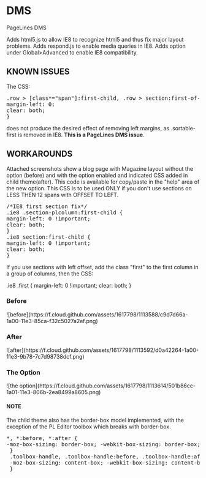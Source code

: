 DMS
===

PageLines DMS

Adds html5.js to allow IE8 to recognize html5 and thus fix major layout problems. 
Adds respond.js to enable media queries in IE8.
Adds option under Global>Advanced to enable IE8 compatibility.

<h2>KNOWN ISSUES</h2>
The CSS: 
<pre>
.row > [class*="span"]:first-child, .row > section:first-of-type, .row .sortable-first, .row-fluid > [class*="span"]:first-child, .row-fluid > section:first-of-type, .row-fluid .sortable-first, .editor-row > [class*="span"]:first-child, .editor-row > section:first-of-type, .editor-row .sortable-first {
margin-left: 0;
clear: both;
}
</pre>
does not produce the desired effect of removing left margins, as .sortable-first is removed in IE8. <strong>This is a PageLines DMS issue</strong>. 

<h2>WORKAROUNDS</h2>
Attached screenshots show a blog page with Magazine layout without the option (before) and with the option enabled and indicated CSS added in child theme(after). This code is available for copy/paste in the "help" area of the new option. 
This CSS is to be used ONLY if you don't use sections on LESS THEN 12 spans with OFFSET TO LEFT. 
<pre>
/*IE8 first section fix*/
.ie8 .section-plcolumn:first-child {
margin-left: 0 !important;
clear: both;
}
.ie8 section:first-child {
margin-left: 0 !important;
clear: both;
}
</pre>

If you use sections with left offset, add the class "first" to the first column in a group of columns, then the CSS: 

.ie8 .first {
margin-left: 0 !important;
clear: both;
}

<h3>Before</h3>
![before](https://f.cloud.github.com/assets/1617798/1113588/c9d7d66a-1a00-11e3-85ca-f32c5027a2ef.png)

<h3>After</h3>
![after](https://f.cloud.github.com/assets/1617798/1113592/d0a42264-1a00-11e3-9b78-7c7d98738dcf.png)

<h3>The Option</h3>
![the option](https://f.cloud.github.com/assets/1617798/1113614/501b86cc-1a01-11e3-806b-2ea8499a8605.png)

<h4>NOTE</h4>
The child theme also has the border-box model implemented, with the exception of the PL Editor toolbox which breaks with border-box.
<pre>
*, *:before, *:after {
-moz-box-sizing: border-box; -webkit-box-sizing: border-box; box-sizing: border-box;
 }
 .toolbox-handle, .toolbox-handle:before, .toolbox-handle:after {
 -moz-box-sizing: content-box; -webkit-box-sizing: content-box; box-sizing: content-box;
 }
</pre>
